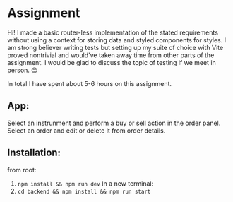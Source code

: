 # Assignment

Hi! I made a basic router-less implementation of the stated requirements without using a context for storing data and styled components for styles. I am strong believer writing tests but setting up my suite of choice with Vite proved nontrivial and would've taken away time from other parts of the assignment. I would be glad to discuss the topic of testing if we meet in person. 😊

In total I have spent about 5-6 hours on this assignment.

## App:

Select an instrunment and perform a buy or sell action in the order panel.
Select an order and edit or delete it from order details.

## Installation:

from root:

1. `npm install && npm run dev`
   In a new terminal:
2. `cd backend && npm install && npm run start`
